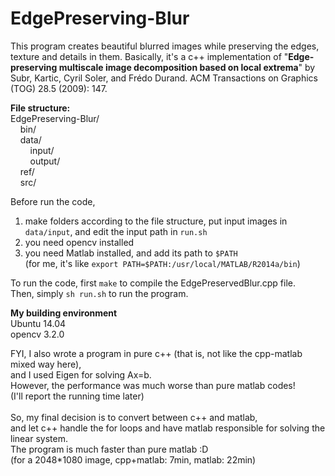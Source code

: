 # EdgePreserving-Blur
This program creates beautiful blurred images while preserving the edges, texture and details in them. Basically, it's a c++ implementation of "**Edge-preserving multiscale image decomposition based on local extrema**" by Subr, Kartic, Cyril Soler, and Frédo Durand. ACM Transactions on Graphics (TOG) 28.5 (2009): 147.<br />

**File structure:** <br />
EdgePreserving-Blur/ <br />
&nbsp;&nbsp;&nbsp;&nbsp;bin/ <br /> 
&nbsp;&nbsp;&nbsp;&nbsp;data/ <br />
&nbsp;&nbsp;&nbsp;&nbsp;&nbsp;&nbsp;&nbsp;&nbsp;input/ <br />
&nbsp;&nbsp;&nbsp;&nbsp;&nbsp;&nbsp;&nbsp;&nbsp;output/ <br />
&nbsp;&nbsp;&nbsp;&nbsp;ref/ <br />
&nbsp;&nbsp;&nbsp;&nbsp;src/ <br />
  
Before run the code,  <br />
1) make folders according to the file structure, put input images in `data/input`, and edit the input path in `run.sh`  <br />
2) you need opencv installed <br />
3) you need Matlab installed, and add its path to `$PATH`  <br />
(for me, it's like `export PATH=$PATH:/usr/local/MATLAB/R2014a/bin`)  <br />
  
To run the code, first `make` to compile the EdgePreservedBlur.cpp file.  <br />
Then, simply `sh run.sh` to run the program.  <br />

**My building environment**<br />
Ubuntu 14.04<br />
opencv 3.2.0<br />

FYI, I also wrote a program in pure c++ (that is, not like the cpp-matlab mixed way here),  <br />
and I used Eigen for solving Ax=b.  <br />
However, the performance was much worse than pure matlab codes!  <br />
(I'll report the running time later)  <br /><br />
So, my final decision is to convert between c++ and matlab,  <br />
and let c++ handle the for loops and have matlab responsible for solving the linear system.  <br />
The program is much faster than pure matlab :D <br />
(for a 2048\*1080 image, cpp+matlab: 7min, matlab: 22min)  <br />
